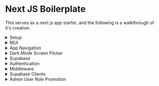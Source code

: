 # Next JS Boilerplate
This serves as a next js app starter, and the following is a walkthrough of it's creation.

<details>
<summary>Setup</summary>

## Create Project
```
npx create-next-app@latest next-boilerplate
code next-boilerplate
```

## Strip To Skeleton

### Home Page
Replace the contents of `app/page.tsx` with:
```tsx
export default function Home() {
  return (
    <div>Home Page</div>
  );
}
```

### Public Directory
Remove the image files from the public folder:
```bash
rm public/*.svg
```

</details>



<details>
<summary>MUI</summary>

## Add MUI

### Install Packages
```bash
npm install @mui/material @emotion/react @emotion/styled @mui/icons-material @mui/material-nextjs @emotion/cache
```

### Create Theme
Create a file `app/theme.ts`:
```tsx
import { createTheme } from "@mui/material/styles";

export const lightTheme = createTheme({
  palette: {
    mode: "light",
    primary: {
      main: "#1976d2",
    },
    background: {
      default: "#ffffff",
      paper: "#f5f5f5",
    },
    text: {
      primary: "#000000",
    },
  },
});

export const darkTheme = createTheme({
  palette: {
    mode: "dark",
    primary: {
      main: "#1976d2",
    },
    background: {
      default: "#121212",
      paper: "#1E1E1E",
    },
    text: {
      primary: "#ffffff",
      secondary: "#b0b0b0",
    },
  },
  components: {
    MuiPaper: {
      styleOverrides: {
        root: {
          backgroundColor: "#1E1E1E",
          color: "#ffffff",
        },
      },
    },
  },
});

```

### Create Providers Directory
```bash
mkdir providers
```

### Create Theme Provider
```bash
touch providers/theme-provider.tsx
```
In `providers/theme-provider.tsx`:
```tsx
'use client'

import { ReactNode, createContext, useState, useMemo, useContext, useEffect } from "react";
import { ThemeProvider as MUIThemeProvider } from "@mui/material/styles";
import { CssBaseline } from "@mui/material";
import { lightTheme, darkTheme } from "@/app/theme";

type ThemeContextType = {
  toggleTheme: () => void;
  mode: "light" | "dark";
};

const ThemeContext = createContext<ThemeContextType | undefined>(undefined);

export function useTheme() {
  const context = useContext(ThemeContext);
  if (!context) throw new Error("useTheme must be used within ThemeProvider");
  return context;
}

export default function ThemeProvider({ children }: { children: ReactNode }) {
  const [mode, setMode] = useState<"light" | "dark">("light");

  useEffect(() => {
    const storedTheme = localStorage.getItem("theme") as "light" | "dark";
    if (storedTheme) {
      setMode(storedTheme);
    }
  }, []);

  const toggleTheme = () => {
    setMode((prevMode) => {
      const newMode = prevMode === "light" ? "dark" : "light";
      localStorage.setItem("theme", newMode);
      return newMode;
    });
  };

  const theme = useMemo(() => (mode === "light" ? lightTheme : darkTheme), [mode]);

  return (
    <ThemeContext.Provider value={{ toggleTheme, mode }}>
      <MUIThemeProvider theme={theme}>
        <CssBaseline />
        {children}
      </MUIThemeProvider>
    </ThemeContext.Provider>
  );
}

```

### Create Root Providers
```bash
touch providers/root-providers.tsx
```
In `providers/root-providers.tsx`:
```tsx
'use client'

import ThemeProvider from './theme-provider';

export function RootProviders({ children }: { children: React.ReactNode }) {
  return (
    <>
      <ThemeProvider>
        {children}
      </ThemeProvider>
    </>
  );
}

```

### Update Root Layout
In `app/layout.tsx`:
```tsx
import type { Metadata } from 'next';
import { Geist, Geist_Mono } from 'next/font/google';
import { AppRouterCacheProvider } from '@mui/material-nextjs/v15-appRouter';
import { RootProviders } from '@/providers/root-providers';

const geistSans = Geist({
  variable: "--font-geist-sans",
  subsets: ["latin"],
});

const geistMono = Geist_Mono({
  variable: "--font-geist-mono",
  subsets: ["latin"],
});

export const metadata: Metadata = {
  title: "Next Boilerplate",
  description: "A starting point for application development with Next.",
};

export default function RootLayout({
  children,
}: Readonly<{
  children: React.ReactNode;
}>) {
  return (
    <html lang="en">
      <body className={`${geistSans.variable} ${geistMono.variable}`}>
        <AppRouterCacheProvider>
          <RootProviders>
            {children}
          </RootProviders>
        </AppRouterCacheProvider>
      </body>
    </html>
  );
}

```

### Remove Global CSS
```bash
rm app/globals.css
```

</details>


<details>
<summary>App Navigation</summary>

## App Navigation
Create a components directory:
```bash
mkdir components
```
Create an app nav component:
```bash
touch components/app-nav.tsx
```
In `components/app-nav.tsx`:
```tsx
'use client'

import { useTheme } from '@/providers/theme-provider'
import DarkModeIcon from '@mui/icons-material/DarkMode'
import LightModeIcon from '@mui/icons-material/LightMode'
import MenuIcon from '@mui/icons-material/Menu'
import { AppBar, IconButton, ListItemIcon, Menu, MenuItem, Toolbar, Typography } from '@mui/material'
import { useState } from 'react'

export default function AppNav() {
  const [anchorEl, setAnchorEl] = useState<null | HTMLElement>(null);
  const { toggleTheme, mode } = useTheme();

  const handleMenuOpen = (event: React.MouseEvent<HTMLButtonElement>) => {
    setAnchorEl(event.currentTarget);
  };

  const handleMenuClose = () => {
    setAnchorEl(null);
  };

  return (
    <AppBar position="static" elevation={1}>
      <Toolbar>
        <Typography variant="h6" sx={{ flexGrow: 1 }}>
          Next Boilerplate
        </Typography>

        <IconButton color="inherit" onClick={handleMenuOpen}>
          <MenuIcon />
        </IconButton>
        <Menu anchorEl={anchorEl} open={Boolean(anchorEl)} onClose={handleMenuClose}>
          <MenuItem onClick={toggleTheme}>
            <ListItemIcon>
              {mode === 'light' ? <DarkModeIcon fontSize="small" /> : <LightModeIcon fontSize="small" />}
            </ListItemIcon>
            {mode === 'light' ? 'Dark Theme' : 'Light Theme'}
          </MenuItem>
        </Menu>
      </Toolbar>
    </AppBar>
  );
}

```

### Update Root Layout
In `app/layout.tsx`:
```tsx
import type { Metadata } from 'next';
import { Geist, Geist_Mono } from 'next/font/google';
import { AppRouterCacheProvider } from '@mui/material-nextjs/v15-appRouter';
import { RootProviders } from '@/providers/root-providers';
import AppNav from '@/components/app-nav';

const geistSans = Geist({
  variable: "--font-geist-sans",
  subsets: ["latin"],
});

const geistMono = Geist_Mono({
  variable: "--font-geist-mono",
  subsets: ["latin"],
});

export const metadata: Metadata = {
  title: "Next Boilerplate",
  description: "A starting point for application development with Next.",
};

export default function RootLayout({
  children,
}: Readonly<{
  children: React.ReactNode;
}>) {
  return (
    <html lang="en">
      <body className={`${geistSans.variable} ${geistMono.variable}`}>
        <AppRouterCacheProvider>
          <RootProviders>
            <AppNav />
            {children}
          </RootProviders>
        </AppRouterCacheProvider>
      </body>
    </html>
  );
}

```


</details>



<details>
<summary>Dark Mode Screen Flicker</summary>

## Remove Screen Flicker
Integrate next-themes to remove dark mode screen flicker on hard refresh.

### Install Next Themes
```bash
npm i next-themes
```

### Update Theme Provider
In `providers/theme-provider.tsx`:
```tsx
'use client'

import { ReactNode, createContext, useContext, useEffect, useState, useMemo } from 'react'
import { ThemeProvider as MUIThemeProvider } from '@mui/material/styles'
import { CssBaseline } from '@mui/material'
import { useTheme as useNextTheme } from 'next-themes'
import { lightTheme, darkTheme } from '@/app/theme'

type ThemeContextType = {
  toggleTheme: () => void
  mode: 'light' | 'dark'
}

const ThemeContext = createContext<ThemeContextType | undefined>(undefined)

export function useTheme() {
  const context = useContext(ThemeContext)
  if (!context) throw new Error('useTheme must be used within ThemeProvider')
  return context
}

export default function ThemeProvider({ children }: { children: ReactNode }) {
  const { resolvedTheme, setTheme } = useNextTheme()
  const [mounted, setMounted] = useState(false)

  useEffect(() => {
    setMounted(true)
  }, [])

  const mode = resolvedTheme === 'dark' ? 'dark' : 'light'

  const muiTheme = useMemo(() => (mode === 'light' ? lightTheme : darkTheme), [mode])

  if (!mounted) return <></>

  const toggleTheme = () => {
    setTheme(mode === 'light' ? 'dark' : 'light')
  }

  return (
    <ThemeContext.Provider value={{ toggleTheme, mode }}>
      <MUIThemeProvider theme={muiTheme}>
        <CssBaseline />
        {children}
      </MUIThemeProvider>
    </ThemeContext.Provider>
  )
}

```

### Update Root Layout
In `app/layout.tsx`:
```tsx
import type { Metadata } from 'next';
import { Geist, Geist_Mono } from 'next/font/google';
import { AppRouterCacheProvider } from '@mui/material-nextjs/v15-appRouter';
import { RootProviders } from '@/providers/root-providers';
import AppNav from '@/components/app-nav';
import { ThemeProvider as NextThemesProvider } from 'next-themes'

const geistSans = Geist({
  variable: "--font-geist-sans",
  subsets: ["latin"],
});

const geistMono = Geist_Mono({
  variable: "--font-geist-mono",
  subsets: ["latin"],
});

export const metadata: Metadata = {
  title: "Next Boilerplate",
  description: "A starting point for application development with Next.",
};

export default function RootLayout({
  children,
}: Readonly<{
  children: React.ReactNode;
}>) {
  return (
    <html lang="en" suppressHydrationWarning>
      <body className={`${geistSans.variable} ${geistMono.variable}`}>
        <AppRouterCacheProvider>
          <NextThemesProvider attribute="class" defaultTheme="system">
            <RootProviders>
              <AppNav />
              {children}
            </RootProviders>
          </NextThemesProvider>
        </AppRouterCacheProvider>
      </body>
    </html>
  );
}

```

</details>



<details>
<summary>Supabase</summary>

## Setup Supabase
Create an `account` and a `project` as [supabase](https://supabase.com/).  
Three pieces of information are needed in order to connect:
- Supabase URL - The web address to connect to.  Permitted on client.
- Supabase Anon Key - The client friendly service key that works with row level security (RLS).
- Supabase Service Role Key - The server only private key that bypasses RLS, used for setting `app_metadata roles`.

## Create User In Supabase
Create a new user inside of the Supabase GUI, in `Project > Authentication > Add User`.

## Install SSR SDK
```bash
npm i @supabase/ssr
```

## Environment Variables
Create local environment variable file used by next:
```bash
touch .env.local
```
In `.env.local`, add the appropriate url and keys from `Project Settings > Data API`:
```
NEXT_PUBLIC_SUPABASE_URL=https://your-supabase-url.co
NEXT_PUBLIC_SUPABASE_ANON_KEY=your-anon-key
SUPABASE_SERVICE_ROLE_KEY=your-secret-service-role-key
```

## Create Supabase Directory
```bash
mkdir supabase
```

## Create Browser Client
```bash
touch supabase/browser-client.ts
```
In `supabase/browser-client.ts`:
```ts
import { createBrowserClient } from '@supabase/ssr'

export const supabase = createBrowserClient(
  process.env.NEXT_PUBLIC_SUPABASE_URL!,
  process.env.NEXT_PUBLIC_SUPABASE_ANON_KEY!
);
```

## Create Lib Directory
```bash
mkdir lib
```

## Create Types File
```bash
touch lib/types.ts
```
In `lib/types.ts`:
```ts
import { User } from '@supabase/supabase-js'

export enum AppUserRole {
  "ADMIN" = "admin",
  "AUTHENTICATED" = "authenticated"
}

export type AppUser = User & {
  app_metadata: {
    provider: string;
    role: AppUserRole;
  };
}

```

## Create Hooks Directory
```bash
mkdir hooks
```

## Use Auth Hook
```bash
touch hooks/use-auth.ts
```
In `hooks/use-auth.ts`:
```ts
'use client'

import { useEffect, useState } from 'react'
import { supabase } from '@/supabase/browser-client'
import { AppUser, AppUserRole } from '@/lib/types'

export function useAuth() {
  const [user, setUser] = useState<AppUser | null>(null);
  const [isLoading, setIsLoading] = useState<boolean>(true);

  useEffect(() => {
    const getUser = async () => {
      setIsLoading(true);
      const { data: { session } } = await supabase.auth.getSession();
      setUser(session?.user as AppUser || null);
      setIsLoading(false);
    };

    getUser();

    const { data: listener } = supabase.auth.onAuthStateChange((_event, session) => {
      setUser(session?.user as AppUser || null);
      setIsLoading(false);
    });

    return () => {
      listener.subscription.unsubscribe();
    };
  }, []);

  const login = async (email: string, password: string) => {
    setIsLoading(true);
    const { error } = await supabase.auth.signInWithPassword({ email, password });
    if (error) {
      setIsLoading(false);
      throw error;
    }
  };

  const signUp = async (email: string, password: string) => {
    setIsLoading(true);
    const { error } = await supabase.auth.signUp({ email, password });
    if (error) {
      setIsLoading(false);
      throw error;
    }
  };

  const logout = async () => {
    setIsLoading(true);
    await supabase.auth.signOut();
    setUser(null);
    setIsLoading(false);
  };

  const isAdmin = user?.app_metadata.role === AppUserRole.ADMIN;

  return { user, login, signUp, logout, isLoading, isAdmin };
}

```


</details>



<details>
<summary>Authentication</summary>

## Create Auth Form
```bash
touch components/auth-form.tsx
```
In `components/auth-form.tsx`:
```tsx
'use client'

import { useRouter } from 'next/navigation'
import { useState, useEffect } from 'react'
import { useAuth } from '@/hooks/use-auth'
import {
  Alert,
  Box,
  Button,
  Paper,
  TextField,
  Typography
} from '@mui/material'

export default function AuthForm() {
  const { user, login, signUp } = useAuth();
  const [email, setEmail] = useState('');
  const [password, setPassword] = useState('');
  const [error, setError] = useState<string | null>(null);
  const router = useRouter();

  const handleLogin = async () => {
    try {
      await login(email, password);
      setError(null);
      router.push('/');
    } catch (err) {
      setError('Login failed. Please check your credentials.');
    }
  };

  const handleSignUp = async () => {
    try {
      await signUp(email, password);
      setError(null);
      router.push('/');
    } catch (err) {
      setError('Sign up failed. Try again with a valid email.');
    }
  };

  useEffect(() => {
    if (user) router.push('/');
  }, [user]);

  if (user) return null;

  return (
    <>
      {!user && (
        <Paper
          sx={{
            p: 4,
            boxShadow: 3,
            borderRadius: 2,
            textAlign: "center",
          }}
        >
          <Box sx={{ maxWidth: 400, mx: 'auto', textAlign: 'center' }}>
            <Typography variant="h5">
              Sign In
            </Typography>

            {error && <Alert severity="error">{error}</Alert>}

            <TextField
              fullWidth
              label="Email"
              type="email"
              value={email}
              onChange={(e) => setEmail(e.target.value)}
              sx={{ mt: 2 }}
            />

            <TextField
              fullWidth
              label="Password"
              type="password"
              value={password}
              onChange={(e) => setPassword(e.target.value)}
              sx={{ mt: 2 }}
            />

            <Button variant="contained" onClick={handleLogin} sx={{ mt: 2, mr: 1 }}>
              Login
            </Button>

            <Button variant="outlined" onClick={handleSignUp} sx={{ mt: 2 }}>
              Sign Up
            </Button>
          </Box>
        </Paper>
      )}
    </>
  );
}

```

## Create Sign In Page
```bash
mkdir app/sign-in && touch app/sign-in/page.tsx
```
In `app/sign-in/page.tsx`:
```tsx
import { Box } from '@mui/material'
import AuthForm from '@/components/auth-form'

export default function SignInPage() {
  return (
    <Box
      sx={{
        display: "flex",
        alignItems: "center",
        justifyContent: "center",
        height: "calc(100vh - 65px)",
        width: "100vw"
      }}
    >
      <AuthForm />
    </Box>
  );
}

```

## Add App Nav Links
In `components/app-nav.tsx`:
```tsx
'use client'

import { useAuth } from '@/hooks/use-auth'
import { useTheme } from '@/providers/theme-provider'
import DarkModeIcon from '@mui/icons-material/DarkMode'
import HomeIcon from '@mui/icons-material/Home'
import LightModeIcon from '@mui/icons-material/LightMode'
import SignInIcon from '@mui/icons-material/Login'
import SignOutIcon from '@mui/icons-material/Logout'
import MenuIcon from '@mui/icons-material/Menu'
import {
  AppBar,
  IconButton,
  ListItemIcon,
  ListItemText,
  Menu,
  MenuItem,
  Toolbar,
  Typography
} from '@mui/material'
import Link from 'next/link'
import { useState } from 'react'

export default function AppNav() {
  const [anchorEl, setAnchorEl] = useState<null | HTMLElement>(null);
  const { toggleTheme, mode } = useTheme();
  const { user, isLoading, logout } = useAuth();

  const handleMenuOpen = (event: React.MouseEvent<HTMLButtonElement>) => {
    setAnchorEl(event.currentTarget);
  };

  const handleMenuClose = () => {
    setAnchorEl(null);
  };

  return (
    <AppBar position="static" elevation={1}>
      <Toolbar>
        <Typography variant="h6" sx={{ flexGrow: 1 }}>
          Next Boilerplate
        </Typography>

        <IconButton color="inherit" onClick={handleMenuOpen}>
          <MenuIcon />
        </IconButton>

        <Menu anchorEl={anchorEl} open={Boolean(anchorEl)} onClose={handleMenuClose}>
          <MenuItem
            onClick={handleMenuClose}
            component={Link}
            href="/"
            sx={{
              textDecoration: 'none',
              color: 'inherit'
            }}
          >
            <ListItemIcon>
              <HomeIcon fontSize="small" />
            </ListItemIcon>
            <ListItemText primary="Home" />
          </MenuItem>

          <MenuItem onClick={toggleTheme}>
            <ListItemIcon>
              {mode === 'light' ? <DarkModeIcon fontSize="small" /> : <LightModeIcon fontSize="small" />}
            </ListItemIcon>
            <ListItemText primary={mode === 'light' ? 'Dark Mode' : 'Light Mode'} />
          </MenuItem>

          {!isLoading && user ? (
            <MenuItem
              onClick={logout}
              component={Link}
              href="/"
              sx={{
                textDecoration: 'none',
                color: 'inherit'
              }}
            >
              <ListItemIcon>
                <SignOutIcon fontSize="small" />
              </ListItemIcon>
              <ListItemText primary="Sign Out" />
            </MenuItem>
          ) : (
            <MenuItem
              onClick={handleMenuClose}
              component={Link}
              href="/sign-in"
              sx={{
                textDecoration: 'none',
                color: 'inherit'
              }}
            >
              <ListItemIcon>
                <SignInIcon fontSize="small" />
              </ListItemIcon>
              <ListItemText primary="Sign In" />
            </MenuItem>
          )}
        </Menu>

      </Toolbar>
    </AppBar>
  );
}

```


</details>



<details>
<summary>Middleware</summary>

## Create Middleware
```bash
touch middleware.ts
```
In `middleware.ts`:
```ts
import { createServerClient } from '@supabase/ssr'
import { NextResponse, type NextRequest } from 'next/server'

export async function middleware(request: NextRequest) {
  const supabase = createServerClient(
    process.env.NEXT_PUBLIC_SUPABASE_URL!,
    process.env.NEXT_PUBLIC_SUPABASE_ANON_KEY!,
    {
      cookies: {
        getAll: () => request.cookies.getAll(),
      },
    }
  );

  const {
    data: { user },
  } = await supabase.auth.getUser();

  if (!user) {
    const url = new URL('/sign-in', request.url);
    return NextResponse.redirect(url);
  }

  return NextResponse.next();
}

export const config = {
  matcher: ['/dashboard/:path*', '/profile/:path*', '/admin/:path*']
};

```

## Add Dashboard Page
```bash
mkdir app/dashboard && touch app/dashboard/page.tsx
```
In `app/dashboard/page.tsx`:
```tsx
export default function DashboardPage() {
  return (
    <div>Dashboard Page</div>
  );
}
```

## Update Auth Form
In `components/auth-form.tsx`:
```tsx
'use client'

import { useRouter } from 'next/navigation'
import { useState, useEffect } from 'react'
import { useAuth } from '@/hooks/use-auth'
import {
  Alert,
  Box,
  Button,
  Paper,
  TextField,
  Typography
} from '@mui/material'

export default function AuthForm() {
  const { user, login, signUp } = useAuth();
  const [email, setEmail] = useState('');
  const [password, setPassword] = useState('');
  const [error, setError] = useState<string | null>(null);
  const router = useRouter();

  const handleLogin = async () => {
    try {
      await login(email, password);
      setError(null);
      router.push('/dashboard');
    } catch (err) {
      setError('Login failed. Please check your credentials.');
    }
  };

  const handleSignUp = async () => {
    try {
      await signUp(email, password);
      setError(null);
      router.push('/dashboard');
    } catch (err) {
      setError('Sign up failed. Try again with a valid email.');
    }
  };

  useEffect(() => {
    if (user) router.push('/dashboard');
  }, [user]);

  if (user) return null;

  return (
    <>
      {!user && (
        <Paper
          sx={{
            p: 4,
            boxShadow: 3,
            borderRadius: 2,
            textAlign: "center",
          }}
        >
          <Box sx={{ maxWidth: 400, mx: 'auto', textAlign: 'center' }}>
            <Typography variant="h5">
              Sign In
            </Typography>

            {error && <Alert severity="error">{error}</Alert>}

            <TextField
              fullWidth
              label="Email"
              type="email"
              value={email}
              onChange={(e) => setEmail(e.target.value)}
              sx={{ mt: 2 }}
            />

            <TextField
              fullWidth
              label="Password"
              type="password"
              value={password}
              onChange={(e) => setPassword(e.target.value)}
              sx={{ mt: 2 }}
            />

            <Button variant="contained" onClick={handleLogin} sx={{ mt: 2, mr: 1 }}>
              Login
            </Button>

            <Button variant="outlined" onClick={handleSignUp} sx={{ mt: 2 }}>
              Sign Up
            </Button>
          </Box>
        </Paper>
      )}
    </>
  );
}

```


</details>


<details>
<summary>Supabase Clients</summary>

## Supabase Browser/Server/Admin Clients
Some data, such as listing all users, is not available through the Supabase browser SDK for security reasons, and requires the Supabase server SDK.  When using the server SDK, there is an optional use of the service role key, rather than anon key as part of escalating the request to admin level to bypass row level security (RLS).  

### Supabase Browser Client
In `supabase/browser-client.ts`:
```ts
import { createBrowserClient } from '@supabase/ssr'

/**
 * Supabase client for next js browser/client.
 */
export const supabase = createBrowserClient(
  process.env.NEXT_PUBLIC_SUPABASE_URL!,
  process.env.NEXT_PUBLIC_SUPABASE_ANON_KEY!
);

```

### Supabase Server Client
Create the file:
```bash
touch supabase/server-client.ts
```
In `supabase/server-client.ts`:
```ts

```

### Supabase Admin Client
Create the file:
```bash
touch supabase/admin-client.ts
```
In `supabase/admin-client.ts`:
```ts

```


</details>



<details>
<summary>Admin User Role Promotion</summary>

## API Routes Needed
In order to setup admin roles, promotion, and onboarding the first admin, several routes are required:
- `GET` `/api/users` - List all users - Requires Supabase Service Role Key
- `POST` `/api/users/promote` - Promote a user to admin.  When onboarding a new app deployment, the role requirement of admin to create another admin must be waived for the first admin created.
- `GET` `/api/admin/count` - Return a count of how many admins exists, for the purpose of detecting a new app deployment and presenting the correct UX.

### Create List Users Route
```bash
mkdir -p app/api/users && touch app/api/users/route.ts
```
In `app/api/users/route.ts`:
```ts

```

### Create Promote User Route
```bash
mkdir -p app/api/users/promote && touch app/api/users/promote/route.ts
```
In `app/api/users/promote/route.ts`:
```ts

```

### Create Admin Count Route
```bash
mkdir -p app/api/admin/count && touch app/api/admin/count/route.ts
```
In `app/api/users/promote/route.ts`:
```ts

```

## Create Promote User Button Component 


</details>

